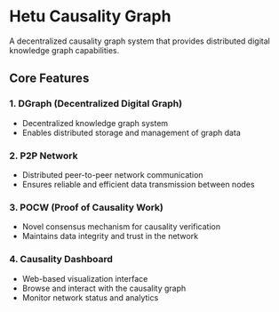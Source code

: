 # Hetu Causality Graph

A decentralized causality graph system that provides distributed digital knowledge graph capabilities.

## Core Features

### 1. DGraph (Decentralized Digital Graph)
- Decentralized knowledge graph system
- Enables distributed storage and management of graph data

### 2. P2P Network
- Distributed peer-to-peer network communication
- Ensures reliable and efficient data transmission between nodes

### 3. POCW (Proof of Causality Work)
- Novel consensus mechanism for causality verification
- Maintains data integrity and trust in the network

### 4. Causality Dashboard
- Web-based visualization interface
- Browse and interact with the causality graph
- Monitor network status and analytics

